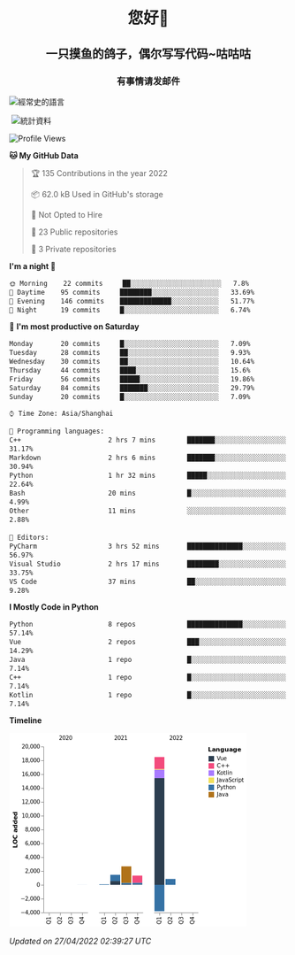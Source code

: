 

<!--
**kitUIN/kitUIN** is a ✨ _special_ ✨ repository because its `README.md` (this file) appears on your GitHub profile.

Here are some ideas to get you started:

- 🔭 I’m currently working on ...
- 🌱 I’m currently learning ...
- 👯 I’m looking to collaborate on ...
- 🤔 I’m looking for help with ...
- 💬 Ask me about ...
- 📫 How to reach me: ...
- 😄 Pronouns: ...
- ⚡ Fun fact: ...
-->
<h1 align="center">您好👋</h1>
<h2 align="center">一只摸鱼的鸽子，偶尔写写代码~咕咕咕</h2>
<h3 align="center">有事情请发邮件</h3>



<p><img align="center" src="https://github-readme-stats.vercel.app/api/top-langs?username=kitUIN&show_icons=true&theme=gruvbox&locale=cn&layout=compact" alt="經常史的語言" /></p>

<p>&nbsp;<img align="center" src="https://github-readme-stats.vercel.app/api?username=kitUIN&show_icons=true&theme=gruvbox&locale=cn" alt="統計資料" /></p>


<!--START_SECTION:waka-->
![Profile Views](http://img.shields.io/badge/Profile%20Views-1-blue)

**🐱 My GitHub Data** 

> 🏆 135 Contributions in the year 2022
 > 
> 📦 62.0 kB Used in GitHub's storage 
 > 
> 🚫 Not Opted to Hire
 > 
> 📜 23 Public repositories 
 > 
> 🔑 3 Private repositories  
 > 
**I'm a night 🦉** 

```text
🌞 Morning    22 commits     ██░░░░░░░░░░░░░░░░░░░░░░░   7.8% 
🌆 Daytime    95 commits     ████████░░░░░░░░░░░░░░░░░   33.69% 
🌃 Evening    146 commits    █████████████░░░░░░░░░░░░   51.77% 
🌙 Night      19 commits     █░░░░░░░░░░░░░░░░░░░░░░░░   6.74%

```
📅 **I'm most productive on Saturday** 

```text
Monday       20 commits     █░░░░░░░░░░░░░░░░░░░░░░░░   7.09% 
Tuesday      28 commits     ██░░░░░░░░░░░░░░░░░░░░░░░   9.93% 
Wednesday    30 commits     ██░░░░░░░░░░░░░░░░░░░░░░░   10.64% 
Thursday     44 commits     ████░░░░░░░░░░░░░░░░░░░░░   15.6% 
Friday       56 commits     █████░░░░░░░░░░░░░░░░░░░░   19.86% 
Saturday     84 commits     ███████░░░░░░░░░░░░░░░░░░   29.79% 
Sunday       20 commits     █░░░░░░░░░░░░░░░░░░░░░░░░   7.09%

```


```text
⌚︎ Time Zone: Asia/Shanghai

💬 Programming languages: 
C++                      2 hrs 7 mins        ███████░░░░░░░░░░░░░░░░░░   31.17% 
Markdown                 2 hrs 6 mins        ███████░░░░░░░░░░░░░░░░░░   30.94% 
Python                   1 hr 32 mins        █████░░░░░░░░░░░░░░░░░░░░   22.64% 
Bash                     20 mins             █░░░░░░░░░░░░░░░░░░░░░░░░   4.99% 
Other                    11 mins             ░░░░░░░░░░░░░░░░░░░░░░░░░   2.88%

📝 Editors: 
PyCharm                  3 hrs 52 mins       ██████████████░░░░░░░░░░░   56.97% 
Visual Studio            2 hrs 17 mins       ████████░░░░░░░░░░░░░░░░░   33.75% 
VS Code                  37 mins             ██░░░░░░░░░░░░░░░░░░░░░░░   9.28%

```

**I Mostly Code in Python** 

```text
Python                   8 repos             ██████████████░░░░░░░░░░░   57.14% 
Vue                      2 repos             ███░░░░░░░░░░░░░░░░░░░░░░   14.29% 
Java                     1 repo              █░░░░░░░░░░░░░░░░░░░░░░░░   7.14% 
C++                      1 repo              █░░░░░░░░░░░░░░░░░░░░░░░░   7.14% 
Kotlin                   1 repo              █░░░░░░░░░░░░░░░░░░░░░░░░   7.14%

```


**Timeline**

![Chart not found](https://raw.githubusercontent.com/kitUIN/kitUIN/main/charts/bar_graph.png) 


 *Updated on 27/04/2022 02:39:27 UTC*
<!--END_SECTION:waka-->
